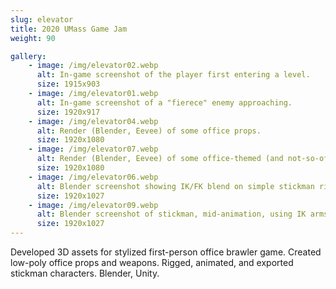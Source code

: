 ```yaml
---
slug: elevator
title: 2020 UMass Game Jam
weight: 90

gallery:
    - image: /img/elevator02.webp
      alt: In-game screenshot of the player first entering a level.
      size: 1915x903
    - image: /img/elevator01.webp
      alt: In-game screenshot of a "fierece" enemy approaching.
      size: 1920x917
    - image: /img/elevator04.webp
      alt: Render (Blender, Eevee) of some office props.
      size: 1920x1080
    - image: /img/elevator07.webp
      alt: Render (Blender, Eevee) of some office-themed (and not-so-office-themed) weapons.
      size: 1920x1080
    - image: /img/elevator06.webp
      alt: Blender screenshot showing IK/FK blend on simple stickman rig.
      size: 1920x1027
    - image: /img/elevator09.webp
      alt: Blender screenshot of stickman, mid-animation, using IK arms.
      size: 1920x1027
---
```

Developed 3D assets for stylized first-person office brawler game.
Created low-poly office props and weapons. Rigged, animated, and exported
stickman characters. Blender, Unity.
